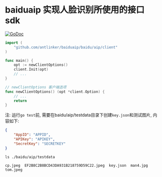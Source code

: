 # baiduaip 实现人脸识别所使用的接口sdk

[![GoDoc](https://godoc.org/github.com/antlinker/baiduaip/baidu/aip?status.svg)](https://godoc.org/github.com/antlinker/baiduaip/baidu/aip)

```go
import (
    "github.com/antlinker/baiduaip/baidu/aip/client"
)

func main() {
    opt := newClientOptions()
    client.Init(opt)
    // ...
}

// newClientOptions 客户端选项
func newClientOptions() (opt *client.Option) {
    // ...
    return 
}

```


注: 运行`go test`前, 需要在baidu/aip/testdata目录下创建`key.json`和测试图片, 内容如下:

```json
{
    "AppID": "APPID",
    "APIKey": "APIKEY",
    "SecretKey": "SECRETKEY"
}
```

```shell
ls ./baidu/aip/testdata

cp.jpeg  EF2B8C2B8BCD43DA931B218759D59C22.jpeg  key.json  man4.jpg  tom.jpeg
```
